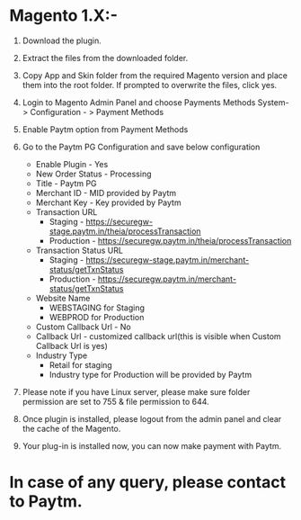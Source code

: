 # Magento 1.X:- 
  
  1. Download the plugin.
  2. Extract the files from the downloaded folder.
  3. Copy App and Skin folder from the required Magento version and place them into the root folder. If prompted to overwrite the files, click yes.
  4. Login to Magento Admin Panel and choose Payments Methods
      System- > Configuration - > Payment Methods
  5. Enable Paytm option from Payment Methods
  6. Go to the Paytm PG Configuration and save below configuration

      * Enable Plugin          - Yes
      * New Order Status       - Processing
      * Title                  - Paytm PG
      * Merchant ID            - MID provided by Paytm
      * Merchant Key           - Key provided by Paytm
      * Transaction URL 
        * Staging     - https://securegw-stage.paytm.in/theia/processTransaction
        * Production  - https://securegw.paytm.in/theia/processTransaction
      * Transaction Status URL 
        * Staging     - https://securegw-stage.paytm.in/merchant-status/getTxnStatus
        * Production  - https://securegw.paytm.in/merchant-status/getTxnStatus
      * Website Name 
        * WEBSTAGING for Staging
        * WEBPROD for Production
      * Custom Callback Url    - No
      * Callback Url           - customized callback url(this is visible when Custom Callback Url is yes)
      * Industry Type 
        * Retail for staging 
        * Industry type for Production will be provided by Paytm

  7. Please note if you have Linux server, please make sure folder permission are set to 755 & file permission to 644.
  8. Once plugin is installed, please logout from the admin panel and clear the cache of the Magento.
  9. Your plug-in is installed now, you can now make payment with Paytm.

# In case of any query, please contact to Paytm.
